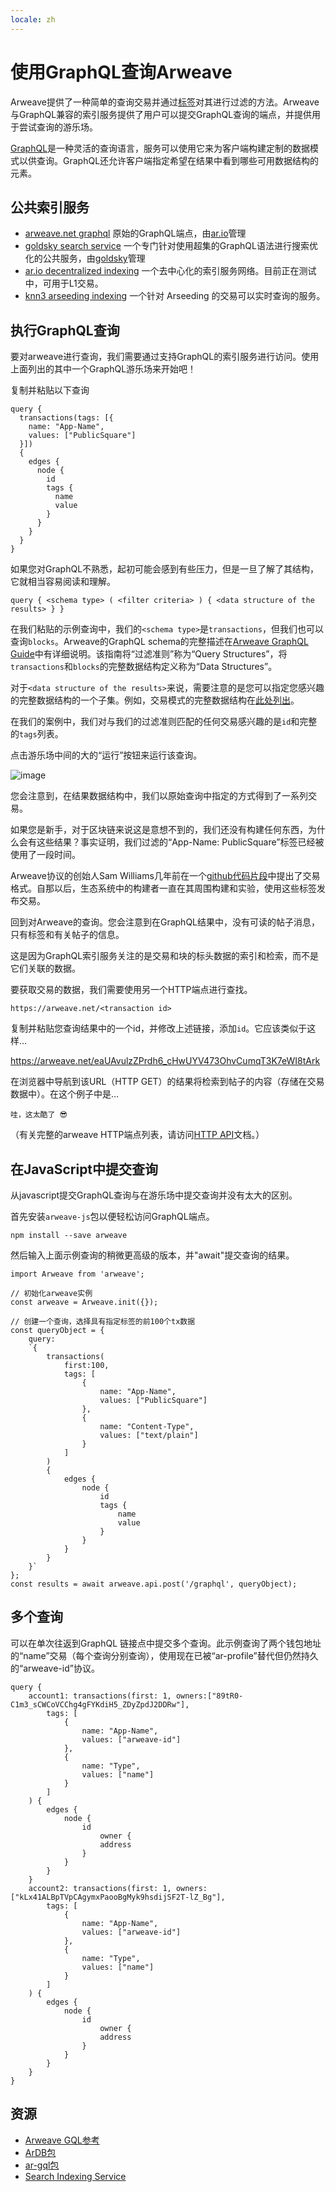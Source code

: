 ```yaml
---
locale: zh
---
```

# 使用GraphQL查询Arweave
Arweave提供了一种简单的查询交易并通过[标签](../concepts/tags.md)对其进行过滤的方法。Arweave与GraphQL兼容的索引服务提供了用户可以提交GraphQL查询的端点，并提供用于尝试查询的游乐场。

[GraphQL](https://graphql.org)是一种灵活的查询语言，服务可以使用它来为客户端构建定制的数据模式以供查询。GraphQL还允许客户端指定希望在结果中看到哪些可用数据结构的元素。

## 公共索引服务

- [arweave.net graphql](https://arweave.net/graphql) 原始的GraphQL端点，由[ar.io](https://ar.io)管理
- [goldsky search service](https://arweave-search.goldsky.com/graphql) 一个专门针对使用超集的GraphQL语法进行搜索优化的公共服务，由[goldsky](https://goldsky.com)管理
- [ar.io decentralized indexing](https://ar-io.dev/graphql) 一个去中心化的索引服务网络。目前正在测试中，可用于L1交易。
- [knn3 arseeding indexing](https://knn3-gateway.knn3.xyz/arseeding/graphql) 一个针对 Arseeding 的交易可以实时查询的服务。

## 执行GraphQL查询
要对arweave进行查询，我们需要通过支持GraphQL的索引服务进行访问。使用上面列出的其中一个GraphQL游乐场来开始吧！

复制并粘贴以下查询
```graphql:no-line-numbers
query {
  transactions(tags: [{
    name: "App-Name",
    values: ["PublicSquare"]
  }]) 
  {
    edges {
      node {
        id
        tags {
          name
          value
        }
      }
    }
  }
}
```

如果您对GraphQL不熟悉，起初可能会感到有些压力，但是一旦了解了其结构，它就相当容易阅读和理解。

```text:no-line-numbers
query { <schema type> ( <filter criteria> ) { <data structure of the results> } }
```
在我们粘贴的示例查询中，我们的`<schema type>`是`transactions`，但我们也可以查询`blocks`。Arweave的GraphQL schema的完整描述在[Arweave GraphQL Guide](https://gql-guide.arweave.net)中有详细说明。该指南将“过滤准则”称为“Query Structures”，将`transactions`和`blocks`的完整数据结构定义称为“Data Structures”。

对于`<data structure of the results>`来说，需要注意的是您可以指定您感兴趣的完整数据结构的一个子集。例如，交易模式的完整数据结构在[此处列出](https://gql-guide.arweave.net/#full-data)。

在我们的案例中，我们对与我们的过滤准则匹配的任何交易感兴趣的是`id`和完整的`tags`列表。

点击游乐场中间的大的“运行”按钮来运行该查询。

![image](https://arweave.net/rYfVvFVKLFmmtXmf8KeTvsG8avUXMQ4qOBBTZRHqVU0)

您会注意到，在结果数据结构中，我们以原始查询中指定的方式得到了一系列交易。

如果您是新手，对于区块链来说这是意想不到的，我们还没有构建任何东西，为什么会有这些结果？事实证明，我们过滤的“App-Name: PublicSquare”标签已经被使用了一段时间。

Arweave协议的创始人Sam Williams几年前在一个[github代码片段](https://gist.github.com/samcamwilliams/811537f0a52b39057af1def9e61756b2)中提出了交易格式。自那以后，生态系统中的构建者一直在其周围构建和实验，使用这些标签发布交易。

回到对Arweave的查询。您会注意到在GraphQL结果中，没有可读的帖子消息，只有标签和有关帖子的信息。

这是因为GraphQL索引服务关注的是交易和块的标头数据的索引和检索，而不是它们关联的数据。

要获取交易的数据，我们需要使用另一个HTTP端点进行查找。
```text:no-line-numbers
https://arweave.net/<transaction id>
```

复制并粘贴您查询结果中的一个id，并修改上述链接，添加`id`。它应该类似于这样…

https://arweave.net/eaUAvulzZPrdh6_cHwUYV473OhvCumqT3K7eWI8tArk

在浏览器中导航到该URL（HTTP GET）的结果将检索到帖子的内容（存储在交易数据中）。在这个例子中是…
```text:no-line-numbers
哇，这太酷了 😎
```
（有关完整的arweave HTTP端点列表，请访问[HTTP API](https://docs.arweave.org/developers/server/http-api)文档。）

## 在JavaScript中提交查询
从javascript提交GraphQL查询与在游乐场中提交查询并没有太大的区别。

首先安装`arweave-js`包以便轻松访问GraphQL端点。
```console:no-line-numbers
npm install --save arweave
```

然后输入上面示例查询的稍微更高级的版本，并"await"提交查询的结果。

```js:no-line-numbers
import Arweave from 'arweave';

// 初始化arweave实例
const arweave = Arweave.init({});

// 创建一个查询，选择具有指定标签的前100个tx数据
const queryObject = {
	query:
	`{
		transactions(
			first:100,
			tags: [
				{
					name: "App-Name",
					values: ["PublicSquare"]
				},
				{
					name: "Content-Type",
					values: ["text/plain"]
				}
			]
		) 
		{
			edges {
				node {
					id
					tags {
						name
						value
					}
				}
			}
		}
	}`
};
const results = await arweave.api.post('/graphql', queryObject);
```

## 多个查询
可以在单次往返到GraphQL 链接点中提交多个查询。此示例查询了两个钱包地址的“name”交易（每个查询分别查询），使用现在已被“ar-profile”替代但仍然持久的“arweave-id”协议。
```graphql:no-line-numbers
query {
	account1: transactions(first: 1, owners:["89tR0-C1m3_sCWCoVCChg4gFYKdiH5_ZDyZpdJ2DDRw"],
		tags: [
			{
				name: "App-Name",
				values: ["arweave-id"]
			},
			{
				name: "Type",
				values: ["name"]
			}
		]
	) {
		edges {
			node {
				id
					owner {
					address
				}
			}
		}
	}
	account2: transactions(first: 1, owners:["kLx41ALBpTVpCAgymxPaooBgMyk9hsdijSF2T-lZ_Bg"],
		tags: [
			{
				name: "App-Name",
				values: ["arweave-id"]
			},
			{
				name: "Type",
				values: ["name"]
			}
		]
	) {
		edges {
			node {
				id
					owner {
					address
				}
			}
		}
	}
}
```

## 资源
* [Arweave GQL参考](../../references/gql.md)
* [ArDB包](./ardb.md)
* [ar-gql包](./ar-gql.md)
* [Search Indexing Service](./search-indexing-service.md)